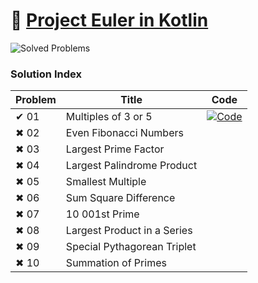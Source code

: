# 🚀 [Project Euler in Kotlin](https://projecteuler.net/)

![Solved Problems](https://img.shields.io/badge/Solved_Problems-0-blue)

### Solution Index

| Problem | Title                       | Code                                                                                                                                   |
|---------|-----------------------------|----------------------------------------------------------------------------------------------------------------------------------------|
| ✔ 01    | Multiples of 3 or 5         | [![Code](https://img.shields.io/badge/Code-grey?style=for-the-badge&logo=Kotlin)](src/main/kotlin/de/pgebert/euler/solutions/Day01.kt) |
| ✖ 02    | Even Fibonacci Numbers      |                                                                                                                                        |
| ✖ 03    | Largest Prime Factor        |                                                                                                                                        |
| ✖ 04    | Largest Palindrome Product  |                                                                                                                                        |
| ✖ 05    | Smallest Multiple           |                                                                                                                                        |
| ✖ 06    | Sum Square Difference       |                                                                                                                                        |
| ✖ 07    | 10 001st Prime              |                                                                                                                                        |
| ✖ 08    | Largest Product in a Series |                                                                                                                                        |
| ✖ 09    | Special Pythagorean Triplet |                                                                                                                                        |
| ✖ 10    | Summation of Primes         |                                                                                                                                        |


